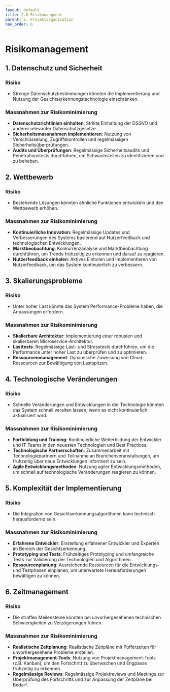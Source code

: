 ```yaml
---
layout: default
title: 2.6 Risikomangment
parent: 2. Projektorganisation
nav_order: 6
---
```

# Risikomanagement

## 1. Datenschutz und Sicherheit

### Risiko
- Strenge Datenschutzbestimmungen könnten die Implementierung und Nutzung der Gesichtserkennungstechnologie einschränken.

### Massnahmen zur Risikominimierung
- **Datenschutzrichtlinien einhalten**: Strikte Einhaltung der DSGVO und anderer relevanter Datenschutzgesetze.
- **Sicherheitsmassnahmen implementieren**: Nutzung von Verschlüsselung, Zugriffskontrollen und regelmässigen Sicherheitsüberprüfungen.
- **Audits und Überprüfungen**: Regelmässige Sicherheitsaudits und Penetrationstests durchführen, um Schwachstellen zu identifizieren und zu beheben.

## 2. Wettbewerb

### Risiko
- Bestehende Lösungen könnten ähnliche Funktionen entwickeln und den Wettbewerb erhöhen.

### Massnahmen zur Risikominimierung
- **Kontinuierliche Innovation**: Regelmässige Updates und Verbesserungen des Systems basierend auf Nutzerfeedback und technologischen Entwicklungen.
- **Marktbeobachtung**: Konkurrenzanalyse und Marktbeobachtung durchführen, um Trends frühzeitig zu erkennen und darauf zu reagieren.
- **Nutzerfeedback einholen**: Aktives Einholen und Implementieren von Nutzerfeedback, um das System kontinuierlich zu verbessern.

## 3. Skalierungsprobleme

### Risiko
- Unter hoher Last könnte das System Performance-Probleme haben, die Anpassungen erfordern.

### Massnahmen zur Risikominimierung
- **Skalierbare Architektur**: Implementierung einer robusten und skalierbaren Microservice-Architektur.
- **Lasttests**: Regelmässige Last- und Stresstests durchführen, um die Performance unter hoher Last zu überprüfen und zu optimieren.
- **Ressourcenmanagement**: Dynamische Zuweisung von Cloud-Ressourcen zur Bewältigung von Lastspitzen.

## 4. Technologische Veränderungen

### Risiko
- Schnelle Veränderungen und Entwicklungen in der Technologie könnten das System schnell veralten lassen, wenn es nicht kontinuierlich aktualisiert wird.

### Massnahmen zur Risikominimierung
- **Fortbildung und Training**: Kontinuierliche Weiterbildung der Entwickler und IT-Teams in den neuesten Technologien und Best Practices.
- **Technologische Partnerschaften**: Zusammenarbeit mit Technologiepartnern und Teilnahme an Branchenveranstaltungen, um frühzeitig über neue Entwicklungen informiert zu sein.
- **Agile Entwicklungsmethoden**: Nutzung agiler Entwicklungsmethoden, um schnell auf technologische Veränderungen reagieren zu können.

## 5. Komplexität der Implementierung

### Risiko
- Die Integration von Gesichtserkennungsalgorithmen kann technisch herausfordernd sein.

### Massnahmen zur Risikominimierung
- **Erfahrene Entwickler**: Einstellung erfahrener Entwickler und Experten im Bereich der Gesichtserkennung.
- **Prototyping und Tests**: Frühzeitiges Prototyping und umfangreiche Tests zur Validierung der Technologien und Algorithmen.
- **Ressourcenplanung**: Ausreichende Ressourcen für die Entwicklungs- und Testphasen einplanen, um unerwartete Herausforderungen bewältigen zu können.

## 6. Zeitmanagement

### Risiko
- Die straffen Meilensteine könnten bei unvorhergesehenen technischen Schwierigkeiten zu Verzögerungen führen.

### Massnahmen zur Risikominimierung
- **Realistische Zeitplanung**: Realistische Zeitpläne mit Pufferzeiten für unvorhergesehene Probleme erstellen.
- **Projektmanagement-Tools**: Nutzung von Projektmanagement-Tools (z.B. Kanban), um den Fortschritt zu überwachen und Engpässe frühzeitig zu erkennen.
- **Regelmässige Reviews**: Regelmässige Projektreviews und Meetings zur Überprüfung des Fortschritts und zur Anpassung der Zeitpläne bei Bedarf.